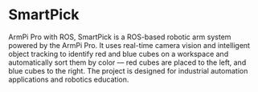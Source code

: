 # SmartPick
ArmPi Pro with ROS, SmartPick is a ROS-based robotic arm system powered by the ArmPi Pro. It uses real-time camera vision and intelligent object tracking to identify red and blue cubes on a workspace and automatically sort them by color — red cubes are placed to the left, and blue cubes to the right. The project is designed for industrial automation applications and robotics education.
